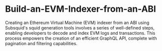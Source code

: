 # Build-an-EVM-Indexer-from-an-ABI
Creating an Ethereum Virtual Machine (EVM) indexer from an ABI using Subsquid's squid generation tools involves a series of well-defined steps, enabling developers to decode and index EVM logs and transactions. This process empowers the creation of an efficient GraphQL API, complete with pagination and filtering capabilities.
